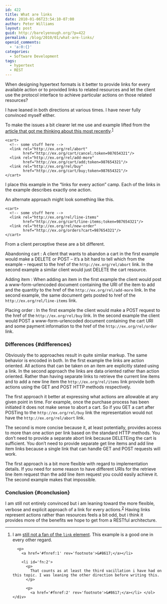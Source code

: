 ```yaml
---
id: 422
title: What are links
date: 2010-01-06T23:54:10-07:00
author: Peter Williams
layout: post
guid: http://barelyenough.org/?p=422
permalink: /blog/2010/01/what-are-links/
openid_comments:
  - 'a:0:{}'
categories:
  - Software Development
tags:
  - hypertext
  - REST
---
```

When designing hypertext formats is it better to provide links for every available action or to provided links to related resources and let the client use the protocol interface to achieve particular actions on those related resources?

I have leaned in both directions at various times. I have never fully convinced myself either.

To make the issues a bit clearer let me use and example lifted from the [article that got me thinking about this most recently](http://www.subbu.org/blog/2010/01/hypertext-is-the-transaction-engine).<sup id='fnref:1'><a href='#fn:1' rel='footnote'>1</a></sup>

    <cart>
      <!-- some stuff here -->
      <link rel="http://ex.org/rel/abort" 
            href="http://ex.org/cart/cancel;token=987654321"/>
      <link rel="http://ex.org/rel/add-more" 
            href="http://ex.org/cart/add;token=987654321"/>
      <link rel="http://ex.org/rel/buy" 
            href="http://ex.org/cart/buy;token=987654321"/>
    </cart>

I place this example in the &#8220;links for every action&#8221; camp. Each of the links in the example describes exactly one action.

An alternate approach might look something like this.

    <cart>
      <!-- some stuff here -->
      <link rel="http://ex.org/rel/line-items" 
            href="http://ex.org/cart/line-items;token=987654321"/>
      <link rel="http://ex.org/rel/new-order" 
            href="http://ex.org/orders?cart=987654321"/>
    </cart>

From a client perceptive these are a bit different.

Abandoning cart
:   A client that wants to abandon a cart in the first example would make a DELETE or POST &#8211; it&#8217;s a bit hard to tell which from the example &#8211; request to the href of the `http://ex.org/rel/abort` link. In the second example a similar client would just DELETE the cart resource.

Adding item
:   When adding an item in the first example the client would post a www-form-urlencoded document containing the URI of the item to add and the quantity to the href of the `http://ex.org/rel/add-more` link. In the second example, the same document gets posted to href of the `http://ex.org/rel/line-items` link.

Placing order
:   In the first example the client would make a POST request to the href of the `http://ex.org/rel/buy` link. In the second example the client would POST a www-form-urlencoded document containing the cart URI and some payment information to the href of the `http://ex.org/rel/order` link.

### Differences {#differences}

Obviously the to approaches result in quite similar markup. The same behavior is encoded in both. In the first example the links are action oriented. All actions that can be taken on an item are explicitly stated using a link. In the second approach the links are data oriented rather than action oriented. Rather than having separate links to retrieve the current line items and to add a new line item the `http://ex.org/rel/items` link provide both actions using the GET and POST HTTP methods respectively.

The first approach it better at expressing what actions are allowable at any given point in time. For example, once the purchase process has been initiated it does not make sense to abort a cart. So if you GET a cart after POSTing to the `http://ex.org/rel/buy` link the representation would not have the `http://ex.org/rel/abort` link.

The second is more concise because it, at least potentially, provides access to more than one action per link based on the standard HTTP methods. You don&#8217;t need to provide a separate abort link because DELETEing the cart is sufficient. You don&#8217;t need to provide separate get line items and add line item links because a single link that can handle GET and POST requests will work.

The first approach is a bit more flexible with regard to implementation details. If you need for some reason to have different URIs for the retrieve line item request than the add line item request you could easily achieve it. The second example makes that impossible.

### Conclusion {#conclusion}

I am still not entirely convinced but i am leaning toward the more flexible, verbose and explicit approach of a link for every actions.<sup id='fnref:2'><a href='#fn:2' rel='footnote'>2</a></sup> Having links represent actions rather than resources feels a bit odd, but i think it provides more of the benefits we hope to get from a RESTful architecture.

<div class='footnotes'>
  <hr />
  
  <ol>
    <li id='fn:1'>
      <p>
        I am <a href='http://barelyenough.org/blog/2010/01/unobtrusive-link-info/'>still not a fan of the <code>link</code> element</a>. This example is a good one in every other regard.
      </p>
      
      <p>
        <a href='#fnref:1' rev='footnote'>&#8617;</a></li> 
        
        <li id='fn:2'>
          <p>
            That counts as at least the third vacillation i have had on this topic. I was leaning the other direction before writing this.
          </p>
          
          <p>
            <a href='#fnref:2' rev='footnote'>&#8617;</a></li> </ol> </div>
